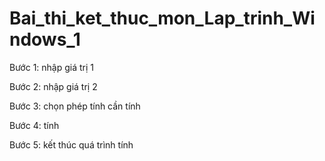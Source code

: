 # Bai_thi_ket_thuc_mon_Lap_trinh_Windows_1
Bước 1: nhập giá trị 1

Bước 2: nhập giá trị 2

Bước 3: chọn phép tính cần tính

Bước 4: tính

Bước 5: kết thúc quá trình tính
